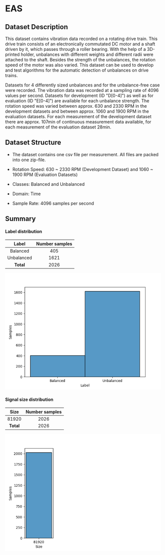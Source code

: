 # EAS

## Dataset Description
This dataset contains vibration data recorded on a rotating drive train. This drive train consists of an electronically commutated DC motor and a shaft driven by it, which passes through a roller bearing. With the help of a 3D-printed holder, unbalances with different weights and different radii were attached to the shaft. Besides the strength of the unbalances, the rotation speed of the motor was also varied. This dataset can be used to develop and test algorithms for the automatic detection of unbalances on drive trains.

Datasets for 4 differently sized unbalances and for the unbalance-free case were recorded. The vibration data was recorded at a sampling rate of 4096 values per second. Datasets for development (ID "D[0-4]") as well as for evaluation (ID "E[0-4]") are available for each unbalance strength. The rotation speed was varied between approx. 630 and 2330 RPM in the development datasets and between approx. 1060 and 1900 RPM in the evaluation datasets. For each measurement of the development dataset there are approx. 107min of continuous measurement data available, for each measurement of the evaluation dataset 28min.

## Dataset Structure

- The dataset contains one csv file per measurement. All files are packed into one zip-file.

- Rotation Speed: 630 ~ 2330 RPM (Development Dataset) and 1060 ~ 1900 RPM (Evaluation Datasets)

- Classes: Balanced and Unbalanced

- Domain: Time

- Sample Rate: 4096 samples per second

## Summary

#### Label distribution
|        Label         | Number samples |
|:--------------------:|:--------------:|
|       Balanced       |      405       |
|      Unbalanced      |      1621      |
|      **Total**       |      2026      |

![image](../../images/EAS/label_dist.png)


#### Signal size distribution
|   Size    | Number samples |
|:---------:|:--------------:|
|   81920   |      2026      |
| **Total** |      2026      |

![image](../../images/EAS/signal_size_dist.png)
